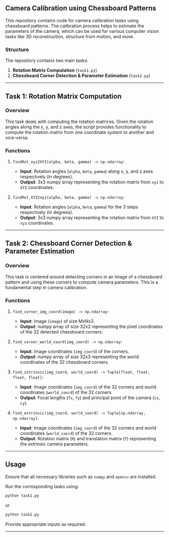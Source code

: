 ## Camera Calibration using Chessboard Patterns

This repository contains code for camera calibration tasks using chessboard patterns. The calibration process helps to estimate the parameters of the camera, which can be used for various computer vision tasks like 3D reconstruction, structure from motion, and more.

### Structure

The repository contains two main tasks:

1. **Rotation Matrix Computation** (`task1.py`)
2. **Chessboard Corner Detection & Parameter Estimation** (`task2.py`)

---

## Task 1: Rotation Matrix Computation

### Overview

This task deals with computing the rotation matrices. Given the rotation angles along the x, y, and z axes, the script provides functionality to compute the rotation matrix from one coordinate system to another and vice-versa.

### Functions

1. `findRot_xyz2XYZ(alpha, beta, gamma) -> np.ndarray`:
    - **Input**: Rotation angles (`alpha`, `beta`, `gamma`) along x, y, and z axes respectively (in degrees).
    - **Output**: 3x3 numpy array representing the rotation matrix from `xyz` to `XYZ` coordinates.

2. `findRot_XYZ2xyz(alpha, beta, gamma) -> np.ndarray`:
    - **Input**: Rotation angles (`alpha`, `beta`, `gamma`) for the 3 steps respectively (in degrees).
    - **Output**: 3x3 numpy array representing the rotation matrix from `XYZ` to `xyz` coordinates.

---

## Task 2: Chessboard Corner Detection & Parameter Estimation

### Overview

This task is centered around detecting corners in an image of a chessboard pattern and using these corners to compute camera parameters. This is a fundamental step in camera calibration.

### Functions

1. `find_corner_img_coord(image) -> np.ndarray`:
    - **Input**: Image (`image`) of size MxNx3.
    - **Output**: numpy array of size 32x2 representing the pixel coordinates of the 32 detected chessboard corners.

2. `find_corner_world_coord(img_coord) -> np.ndarray`:
    - **Input**: Image coordinates (`img_coord`) of the corners.
    - **Output**: numpy array of size 32x3 representing the world coordinates of the 32 chessboard corners.

3. `find_intrinsic(img_coord, world_coord) -> Tuple[float, float, float, float]`:
    - **Input**: Image coordinates (`img_coord`) of the 32 corners and world coordinates (`world_coord`) of the 32 corners.
    - **Output**: Focal lengths (`fx`, `fy`) and principal point of the camera (`cx`, `cy`).

4. `find_extrinsic(img_coord, world_coord) -> Tuple[np.ndarray, np.ndarray]`:
    - **Input**: Image coordinates (`img_coord`) of the 32 corners and world coordinates (`world_coord`) of the 32 corners.
    - **Output**: Rotation matrix (`R`) and translation matrix (`T`) representing the extrinsic camera parameters.

---

## Usage

Ensure that all necessary libraries such as `numpy` and `opencv` are installed.

Run the corresponding tasks using:

```bash
python task1.py
```

or 

```bash
python task2.py
```

Provide appropriate inputs as required.

---
